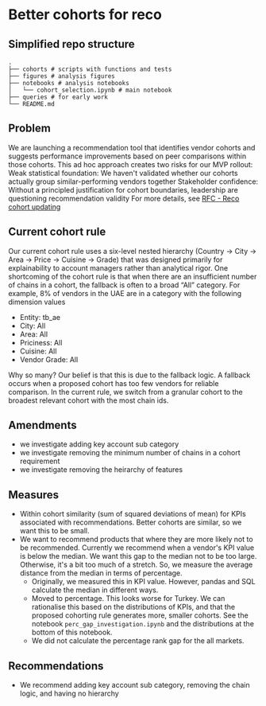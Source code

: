 # Better cohorts for reco

## Simplified repo structure

```
.
├── cohorts # scripts with functions and tests
├── figures # analysis figures
├── notebooks # analysis notebooks
│   └── cohort_selection.ipynb # main notebook
├── queries # for early work
└── README.md
```

## Problem

We are launching a recommendation tool that identifies vendor cohorts and
suggests performance improvements based on peer comparisons within those
cohorts.  This ad hoc approach creates two risks for our MVP rollout: Weak
statistical foundation: We haven't validated whether our cohorts actually group
similar-performing vendors together Stakeholder confidence: Without a principled
justification for cohort boundaries, leadership are questioning recommendation
validity For more details, see [RFC - Reco cohort updating](https://docs.google.com/document/d/1N57UfysXpHLFVXMAi5htYw2L8hBySiKq9frPIBlvaPk/edit?tab=t.0#heading=h.wcy3kyozl6o0)
## Current cohort rule

Our current cohort rule uses a six-level nested hierarchy (Country → City → Area
→ Price → Cuisine → Grade) that was designed primarily for explainability to
account managers rather than analytical rigor. One shortcoming of the cohort
rule is that when there are an insufficient number of chains in a cohort, the
fallback is often to a broad “All” category. For example, 8% of vendors in the
UAE are in a category with the following dimension values

- Entity: tb_ae 
- City: All 
- Area: All 
- Priciness: All 
- Cuisine: All 
- Vendor Grade: All

Why so many? Our belief is that this is due to the fallback logic. A fallback
occurs when a proposed cohort has too few vendors for reliable comparison. In
the current rule, we switch from a granular cohort to the broadest relevant
cohort with the most chain ids.

## Amendments

- we investigate adding key account sub category
- we investigate removing the minimum number of chains in a cohort requirement
- we investigate removing the heirarchy of features

## Measures

- Within cohort similarity (sum of squared deviations of mean) for KPIs
associated with recommendations. Better cohorts are similar, so we want this to
be small.  
- We want to recommend products that where they are more likely not to be
  recommended. Currently we recommend when a vendor's KPI value is below the
  median. We want this gap to the median not to be too large. Otherwise, it's
  a bit too much of a stretch. So, we measure the average distance from the
  median in terms of percentage.  
    - Originally, we measured this in KPI value. However, pandas and SQL
      calculate the median in different ways.  
    - Moved to percentage.  This looks worse for Turkey. We can rationalise
      this based on the distributions of KPIs, and that the proposed cohorting
      rule generates more, smaller cohorts.  See the notebook
      `perc_gap_investigation.ipynb` and the distributions at the bottom of
      this notebook.
    - We did not calculate the percentage rank gap for the all markets.

## Recommendations 

- We recommend adding key account sub category, removing the chain logic, and having no hierarchy
